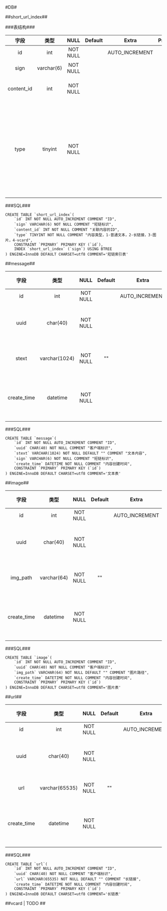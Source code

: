 #DB#

##short_url_index##

###表结构###

| 字段         	| 类型         	| NULL		| Default	| Extra			| Primary	| 描述										|
|:-------------:|:-------------:|:---------:|:---------:|:-------------:|:---------:| ----------------------------------------- |
| id      		| int 			| NOT NULL 	| 			| AUTO_INCREMENT| YES		| ID										|
| sign			| varchar(6)	| NOT NULL	| 			|				|			| 短链标识									|
| content_id	| int			| NOT NULL	| 			|				|			| 关联内容的ID								|
| type			| tinyint		| NOT NULL	|			|				|			| 内容类型，1-普通文本，2-长链接，3-图片，4-vcard|

###SQL###

	CREATE TABLE `short_url_index`(
		`id` INT NOT NULL AUTO_INCREMENT COMMENT "ID",
		`sign` VARCHAR(6) NOT NULL COMMENT "短链标识",
		`content_id` INT NOT NULL COMMENT "关联内容的ID",
		`type` TINYINT NOT NULL COMMENT "内容类型，1-普通文本，2-长链接，3-图片，4-vcard",
		CONSTRAINT `PRIMARY` PRIMARY KEY (`id`),
  		INDEX `short_url_index` (`sign`) USING BTREE
	) ENGINE=InnoDB DEFAULT CHARSET=utf8 COMMENT='短链索引表'

##message##

| 字段         	| 类型         	| NULL		| Default	| Extra			| Primary	| 描述		|
|:-------------:|:-------------:|:---------:|:---------:|:-------------:|:---------:| --------- |
| id      		| int 			| NOT NULL 	| 			| AUTO_INCREMENT| YES		| ID		|
| uuid		   	| char(40)		| NOT NULL 	|			| 				| 			| 客户端标识	|
| stext      	| varchar(1024) | NOT NULL  | ""   		|  				|			| 文本内容	|
| create_time	| datetime		| NOT NULL	|			|				|			| 内容创建时间|

###SQL###

	CREATE TABLE `message`(
		`id` INT NOT NULL AUTO_INCREMENT COMMENT "ID",
		`uuid` CHAR(40) NOT NULL COMMENT "客户端标识",
		`stext` VARCHAR(1024) NOT NULL DEFAULT "" COMMENT "文本内容",
		`sign` VARCHAR(6) NOT NULL COMMENT "短链标识",
		`create_time` DATETIME NOT NULL COMMENT "内容创建时间",
		CONSTRAINT `PRIMARY` PRIMARY KEY (`id`)
	) ENGINE=InnoDB DEFAULT CHARSET=utf8 COMMENT='文本表'

##image##

| 字段         	| 类型         	| NULL		| Default	| Extra			| Primary	| 描述		|
|:-------------:|:-------------:|:---------:|:---------:|:-------------:|:---------:| --------- |
| id      		| int 			| NOT NULL 	| 			| AUTO_INCREMENT| YES		| ID		|
| uuid		   	| char(40)		| NOT NULL 	|			| 				| 			| 客户端标识	|
| img_path		| varchar(64)	| NOT NULL	| ""		|				|			| 图片路径	|
| create_time	| datetime		| NOT NULL	|			|				|			| 内容创建时间|

###SQL###

	CREATE TABLE `image`(
		`id` INT NOT NULL AUTO_INCREMENT COMMENT "ID",
		`uuid` CHAR(40) NOT NULL COMMENT "客户端标识",
		`img_path` VARCHAR(64) NOT NULL DEFAULT "" COMMENT "图片路径",
		`create_time` DATETIME NOT NULL COMMENT "内容创建时间",
		CONSTRAINT `PRIMARY` PRIMARY KEY (`id`)
	) ENGINE=InnoDB DEFAULT CHARSET=utf8 COMMENT='图片表'

##url##

| 字段         	| 类型         	| NULL		| Default	| Extra			| Primary	| 描述		|
|:-------------:|:-------------:|:---------:|:---------:|:-------------:|:---------:| --------- |
| id      		| int 			| NOT NULL 	| 			| AUTO_INCREMENT| YES		| ID		|
| uuid		   	| char(40)		| NOT NULL 	|			| 				| 			| 客户端标识	|
| url 			| varchar(65535)| NOT NULL	| ""		|  				|			| 长链接		|
| create_time	| datetime		| NOT NULL	|			|				|			| 内容创建时间|

###SQL###

	CREATE TABLE `url`(
		`id` INT NOT NULL AUTO_INCREMENT COMMENT "ID",
		`uuid` CHAR(40) NOT NULL COMMENT "客户端标识",
		`url` VARCHAR(65535) NOT NULL DEFAULT "" COMMENT "长链接",
		`create_time` DATETIME NOT NULL COMMENT "内容创建时间",
		CONSTRAINT `PRIMARY` PRIMARY KEY (`id`)
	) ENGINE=InnoDB DEFAULT CHARSET=utf8 COMMENT='长链表'

##vcard | TODO ##
